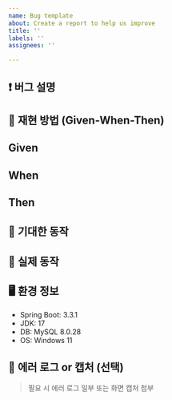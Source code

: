 ```yaml
---
name: Bug template
about: Create a report to help us improve
title: ''
labels: ''
assignees: ''

---
```


## ❗ 버그 설명


## 🔁 재현 방법 (Given-When-Then)
**Given**
- 
**When**
- 
**Then**
- 

## 🤔 기대한 동작


## 🐞 실제 동작


## 🖥 환경 정보
- Spring Boot: 3.3.1
- JDK: 17
- DB: MySQL 8.0.28
- OS: Windows 11

## 📸 에러 로그 or 캡처 (선택)
> 필요 시 에러 로그 일부 또는 화면 캡처 첨부
